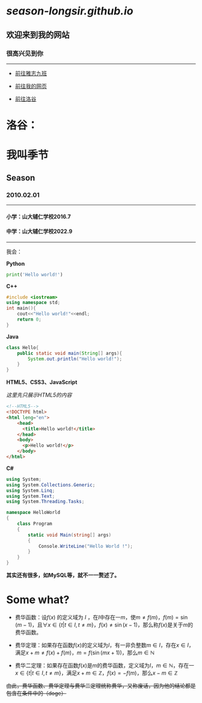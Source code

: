 # ***season-longsir.github.io***  

## 欢迎来到我的网站   

### 很高兴见到你   

***         

- [前往雅志九班](https://season-longsir.github.io/yazhi.html)   

- [前往我的网页](https://season-longsir.github.io/myself/home.html)

- [前往洛谷](https://www.luogu.com.cn/user/1107983#main)


# 洛谷：

# 我叫季节
## Season
### 2010.02.01


------------

#### 小学：山大辅仁学校2016.7
#### 中学：山大辅仁学校2022.9


------------
我会：

**Python**
```python
print('Hello world!')
```
**C++**
```cpp
#include <iostream>
using namespace std;
int main(){
	cout<<"Hello world!"<<endl;
	return 0;
}
```
**Java**
```java
class Hello{
	public static void main(String[] args){
		System.out.println("Hello world!");
	}
}
```
**HTML5、CSS3、JavaScript**

 _这里先只展示HTML5的内容_ 
```html
<!--HTML5-->
<!DOCTYPE html>
<html leng="en">
	<head>
      <title>Hello world!</title>
  	</head>
  	<body>
      <p>Hello world!</p>
  	</body>
</html>
```
**C#**
```c#
using System;
using System.Collections.Generic;
using System.Linq;
using System.Text;
using System.Threading.Tasks;

namespace HelloWorld
{
    class Program
    {
        static void Main(string[] args)
        {
			Console.WriteLine("Hello World !");
        }
    }
}

```
**其实还有很多，如MySQL等，就不一一赘述了。**

# Some what?

- 费华函数：设$`f(x)`$ 的定义域为 $`I`$ ，在$`I`$中存在一$`m`$，使$`m \neq f(m)`$，$`f(m)= \sin (m-1)`$，且$` \forall x \in \{ t \rvert t \in I, t \neq m \} `$，$`f(x) \neq \sin (x-1)`$，那么称$`f(x)`$是关于$`m`$的费华函数。

- 费华定理：如果存在函数$`f(x)`$的定义域为$`I`$，有一非负整数$`m \in I`$，存在$`x \in I`$，满足$`x+m \neq f(x)+f(m)`$，$`m=f( \sin (mx+1))`$，那么$`m \in \mathbb{N} `$

- 费华二定理：如果存在函数$`f(x)`$是$`m`$的费华函数，定义域为$`I`$，$`m \in \mathbb{N} `$，存在一$`x \in \{ t \rvert t \in I, t \neq m \} `$，满足$`x+m \in \mathbb{Z} `$，$`f(x)=-f(m)`$，那么$`x-m \in \mathbb{Z} `$

~~由此，费华函数、费华定理与费华二定理统称费华，又称废话，因为他的结论都是包含在条件中的（doge）~~

